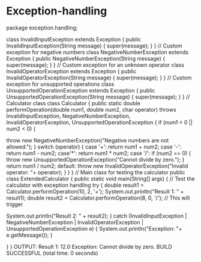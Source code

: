 # Exception-handling
package exception.handling;

class InvalidInputException extends Exception {
public InvalidInputException(String message) {
super(message);
}
}
// Custom exception for negative numbers
class NegativeNumberException extends Exception {
public NegativeNumberException(String message) {
super(message);
}
}
// Custom exception for an unknown operator
class InvalidOperatorException extends Exception {
public InvalidOperatorException(String message) {
super(message);
}
}
// Custom exception for unsupported operations
class UnsupportedOperationException extends Exception {
public UnsupportedOperationException(String message) {
super(message);
}
}
// Calculator class
class Calculator {
public static double performOperation(double num1, double num2, char operator)
throws InvalidInputException, NegativeNumberException,
InvalidOperatorException, UnsupportedOperationException {
if (num1 < 0 || num2 < 0) {

throw new NegativeNumberException("Negative numbers are not allowed.");
}
switch (operator) {
case '+':
return num1 + num2;
case '-':
return num1 - num2;
case'*':
return num1 * num2;
case '/':
if (num2 == 0) {
throw new UnsupportedOperationException("Cannot divide by zero.");
}
return num1 / num2;
default:
throw new InvalidOperatorException("Invalid operator: "+ operator);
}
}
}
// Main class for testing the calculator
public class ExtendedCalculator {
public static void main(String[] args) {
// Test the calculator with exception handling
try {
double result1 = Calculator.performOperation(10, 2, '+');
System.out.println("Result 1: " + result1);
double result2 = Calculator.performOperation(8, 0, '/'); // This will trigger

System.out.println("Result 2: " + result2); 
} catch (InvalidInputException | NegativeNumberException |
InvalidOperatorException | UnsupportedOperationException e) {
System.out.println("Exception: "+ e.getMessage());
}

}
}
OUTPUT:
Result 1: 12.0
Exception: Cannot divide by zero.
BUILD SUCCESSFUL (total time: 0 seconds)


